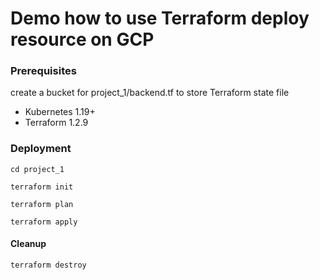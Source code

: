 # Demo how to use Terraform deploy resource on GCP

### Prerequisites
create a bucket for project_1/backend.tf to store Terraform state file

* Kubernetes 1.19+
* Terraform 1.2.9

### Deployment
```
cd project_1

terraform init

terraform plan

terraform apply
```

#### Cleanup
```
terraform destroy
```
